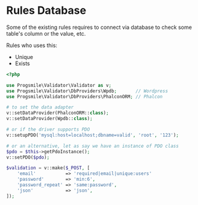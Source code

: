 # Rules Database

Some of the existing rules requires to connect via database to check some table's column or the value, etc.

Rules who uses this:
- Unique
- Exists

```php
<?php

use Progsmile\Validator\Validator as v;
use Progsmile\Validator\DbProviders\Wpdb;       // Wordpress
use Progsmile\Validator\DbProviders\PhalconORM; // Phalcon

# to set the data adapter
v::setDataProvider(PhalconORM::class);
v::setDataProvider(Wpdb::class);

# or if the driver supports PDO
v::setupPDO('mysql:host=localhost;dbname=valid', 'root', '123');

# or an alternative, let as say we have an instance of PDO class
$pdo = $this->getPdoInstance();
v::setPDO($pdo);

$validation = v::make($_POST, [
    'email'           => 'required|email|unique:users'
    'password'        => 'min:6',
    'password_repeat' => 'same:password',
    'json'            => 'json',
]);

```
